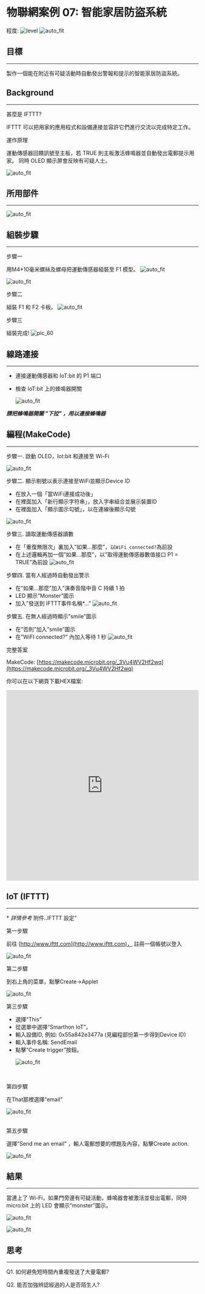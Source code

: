 # 物聯網案例 07: 智能家居防盜系統

程度: ![level](images/level3.png)
![auto_fit](images/Case7/case-07.png)<P>

## 目標
<HR>

製作一個能在附近有可疑活動時自動發出警報和提示的智能家居防盜系統。<BR><P>

## Background
<HR>

<span id="subtitle">甚麼是 IFTTT?</span><BR><P>
IFTTT 可以把用家的應用程式和設備連接並容許它們進行交流以完成特定工作。<BR><P>
<span id="subtitle">運作原理</span><BR><P>
運動傳感器回饋訊號至主板，若 TRUE 則主板激活蜂鳴器並自動發出電郵提示用家。
同時 OLED 顯示屏會反映有可疑人士。<BR><P>
![auto_fit](images/Case7/Concept-diagram-Case7.png)<P>

## 所用部件
<HR>

![auto_fit](images/Case7/Case7_parts.png)<P>

## 組裝步驟
<HR>

<span id="subtitle">步驟一</span><BR><P>
用M4\*10毫米螺絲及螺母把運動傳感器組裝至 F1 模型。
![auto_fit](images/Case7/Case7_ass1.png)<P>
![auto_fit](images/Case7/Case7_ass2.png)<P>
<span id="subtitle">步驟二</span><BR><P>
組裝 F1 和 F2 卡板。
![auto_fit](images/Case7/Case7_ass3.png)<P>
<span id="subtitle">步驟三</span><BR><P>
組裝完成!
![pic_60](images/Case7/Case7_ass4.png)<P>


## 線路連接
<HR>

* 連接運動傳感器和 IoT:bit 的 P1 端口<BR><P>
* 檢查 IoT:bit 上的蜂鳴器開關<BR><P>
![auto_fit](images/Case7/Case7_hardware.png)<P>

 <B><I>請把蜂鳴器開關 "下拉" ，用以連接蜂鳴器</I></B>


## 編程(MakeCode)
<HR>

<span id="subtitle">步驟一. 啟動 OLED，Iot:bit 和連接至 Wi-Fi</span><BR><P>
![auto_fit](images/Case7/Case7_p1.png)<P>

<span id="subtitle">步驟二. 顯示剔號以表示連接至WiFi並顯示Device ID</span><BR><P>
* 在放入一個「當WiFi連接成功後」
* 在裡面加入「新行顯示字符串」，放入字串組合並展示裝置ID
* 在裡面加入「顯示圖示勾號」，以在連線後顯示勾號

![auto_fit](images/Case7-Fix/Case7-Fix_p5.png)<P>

<span id="subtitle">步驟三. 讀取運動傳感器讀數</span><BR><P>
* 在「重復無限次」裏加入”如果...那麼”，以`WiFi connected?`為前設
* 在上述邏輯再加一個”如果...那麼”，以”取得運動傳感器數值接口 P1 = TRUE”為前設
![auto_fit](images/Case7/Case7_p3.png)<P>
 
<span id="subtitle">步驟四. 當有人經過時自動發出警示</span><BR><P>
* 在”如果...那麼”加入”演奏音階中音 C 持續 1 拍
* LED 顯示”Monster”圖示
* 加入”發送到 IFTTT事件名稱*...”
![auto_fit](images/Case7-Fix/Case7-Fix_p1.png)<P>

<span id="subtitle">步驟五. 在無人經過時顯示”smile”圖示</span><BR><P>
* 在”否則”加入”smile”圖示
* 在”WiFI connected?” 內加入等待 1 秒
![auto_fit](images/Case7-Fix/Case7-Fix_p2.png)<P>

<span id="subtitle">完整答案<BR><P>
MakeCode: [https://makecode.microbit.org/_3Vu4WV2Hf2wq](https://makecode.microbit.org/_3Vu4WV2Hf2wq)<BR><P>
你可以在以下網頁下載HEX檔案:<BR>
<iframe src="https://makecode.microbit.org/_3Vu4WV2Hf2wq" width="100%" height="500" frameborder="0"></iframe>

## IoT (IFTTT)
<HR>

<span id="remarks">* *詳情參考* 附件..IFTTT 設定” </span><BR><P>

<span id="subtitle" >第一步驟</span><BR><P>
前往 [http://www.ifttt.com](http://www.ifttt.com)， 註冊一個帳號以登入<BR><P>
![auto_fit](images/Case7-Fix/Ch2_ifttt1.png)<P>
<span id="subtitle" >第二步驟</span><BR><P>
到右上角的菜單，點擊Create->Applet<BR><P>
![auto_fit](images/Case7-Fix/Ch2_ifttt2.png)<P>
<span id="subtitle" >第三步驟</span><BR><P>
* 選擇“This”
* 從選單中選擇“Smarthon IoT”。
* 輸入設備ID, 例如: 0x55a842e3477a (見編程部份第一步得到Device ID)
* 輸入事件名稱: SendEmail
* 點擊“Create trigger”按鈕。
 <BR><P>
![auto_fit](images/Case7-Fix/Case7-Fix_p6.png)<P>
<BR>

<span id="subtitle" >第四步驟</span><BR><P>
在That那裡選擇“email”<BR><P>
![auto_fit](images/Case7-Fix/Case7-Fix_p7.png)<P>
<BR>
<span id="subtitle" >第五步驟</span><BR><P>
選擇“Send me an email” ，輸人電郵想要的標題及內容，點擊Create action.<BR><P>
![auto_fit](images/Case7-Fix/Case7-Fix_p8.png)<P>



## 結果
<HR>

當連上了 Wi-Fi，如果門旁邊有可疑活動，蜂鳴器會被激活並發出電郵，同時
micro:bit 上的 LED 會顯示”monster”圖示。<BR><P>
![auto_fit](images/Case7/Case7_result1.png)

![auto_fit](images/Case7/Case7_result2.gif)


## 思考
<HR>

Q1. 如何避免短時間內重複發送了大量電郵? <BR><P>
Q2. 能否加強辨認經過的人是否陌生人?<BR><P>

